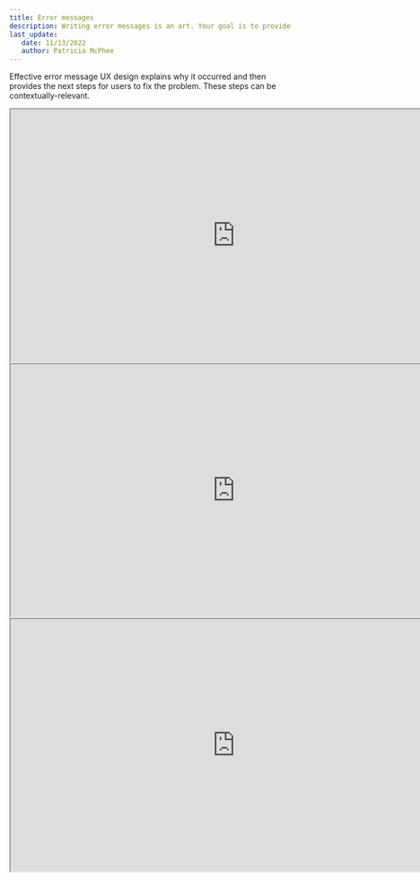 ```yaml
---
title: Error messages
description: Writing error messages is an art. Your goal is to provide guidance to the user.  Does the message leave the user in a dead end?  For example, if they get "Invalid or unsupported" error, do the users know what to do next?
last_update: 
   date: 11/13/2022
   author: Patricia McPhee
---
```


Effective error message UX design explains why it occurred and then provides the next steps for users to fix the problem. These steps can be contextually-relevant.
<br />

<iframe width="800" height="450" src="https://www.figma.com/embed?embed_host=share&url=https%3A%2F%2Fwww.figma.com%2Ffile%2FR9H8wCBqTHUZdbmtxdsv3l%2FPatricia-McPhee's-UX-Writing-Portfolio%3Fnode-id%3D24%253A4040%26t%3DK1aBXvsmZD58SPxE-1" allowfullscreen></iframe>


<iframe width="800" height="450" src="https://www.figma.com/embed?embed_host=share&url=https%3A%2F%2Fwww.figma.com%2Ffile%2FR9H8wCBqTHUZdbmtxdsv3l%2FPatricia-McPhee's-UX-Writing-Portfolio%3Fnode-id%3D24%253A4036%26t%3DK1aBXvsmZD58SPxE-1" allowfullscreen></iframe>

<iframe width="800" height="450" src="https://www.figma.com/embed?embed_host=share&url=https%3A%2F%2Fwww.figma.com%2Ffile%2FR9H8wCBqTHUZdbmtxdsv3l%2FPatricia-McPhee's-UX-Writing-Portfolio%3Fnode-id%3D24%253A4038%26t%3DK1aBXvsmZD58SPxE-1" allowfullscreen></iframe>

